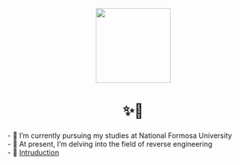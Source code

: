 <div align="center">
  <img height="150" src="https://media.discordapp.net/attachments/695508789327298570/1185687933999657082/logo_live.png?ex=659084f0&is=657e0ff0&hm=b4eac7d851051ee117a733e4eda1be706a215eaa5f25015cf0f94c96d4401ec1&=&format=webp&quality=lossless&width=914&height=296"  />
</div>

###

<h1 align="center">✨🦒</h1>

###

###

\- 🔭 I’m currently pursuing my studies at National Formosa University  
\- 🌱 At present, I’m delving into the field of reverse engineering  
\- 🐙 [Intruduction](https://lturret.notion.site/lturret/eb012cb00df6463684a3f6fa57beaed0)  

###
